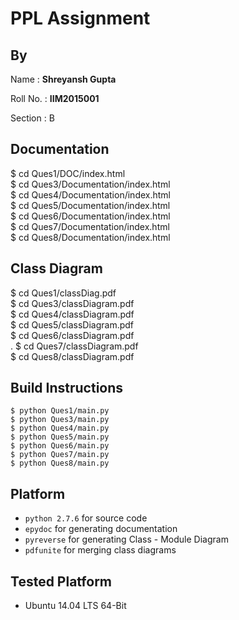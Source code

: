 # PPL Assignment

## By

Name : __Shreyansh Gupta__

Roll No. : __IIM2015001__

Section : B

## Documentation

$ cd Ques1/DOC/index.html </br>
$ cd Ques3/Documentation/index.html </br>
$ cd Ques4/Documentation/index.html </br>
$ cd Ques5/Documentation/index.html </br>
$ cd Ques6/Documentation/index.html </br>
$ cd Ques7/Documentation/index.html </br>
$ cd Ques8/Documentation/index.html </br>


## Class Diagram


$ cd Ques1/classDiag.pdf </br>
$ cd Ques3/classDiagram.pdf </br>
$ cd Ques4/classDiagram.pdf </br>
$ cd Ques5/classDiagram.pdf </br>
$ cd Ques6/classDiagram.pdf </br>.
$ cd Ques7/classDiagram.pdf </br>
$ cd Ques8/classDiagram.pdf </br>


## Build Instructions

```
$ python Ques1/main.py
$ python Ques3/main.py
$ python Ques4/main.py
$ python Ques5/main.py
$ python Ques6/main.py
$ python Ques7/main.py
$ python Ques8/main.py
```

## Platform

* `python 2.7.6` for source code
* `epydoc` for generating documentation
* `pyreverse` for generating Class - Module Diagram
* `pdfunite` for merging class diagrams

## Tested Platform

* Ubuntu 14.04 LTS 64-Bit

